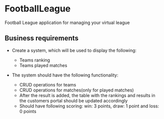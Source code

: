 # FootballLeague

Football League application for managing your virtual league

## Business requirements

- Create a system, which will be used to display the following:
	- Teams ranking
	- Teams played matches

- The system should have the following functionality:
	- CRUD operations for teams
	- CRUD operations for matches(only for played matches)
	- After the result is added, the table with the rankings and results in the customers portal should be updated accordingly
	- Should have following scoring: win: 3 points, draw: 1 point and loss: 0 points

